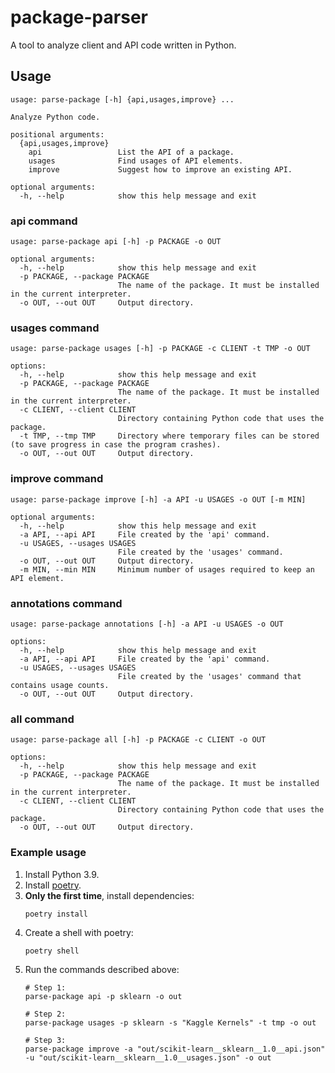 # package-parser

A tool to analyze client and API code written in Python.

## Usage

```text
usage: parse-package [-h] {api,usages,improve} ...

Analyze Python code.

positional arguments:
  {api,usages,improve}
    api                 List the API of a package.
    usages              Find usages of API elements.
    improve             Suggest how to improve an existing API.

optional arguments:
  -h, --help            show this help message and exit
```

### api command

```text
usage: parse-package api [-h] -p PACKAGE -o OUT

optional arguments:
  -h, --help            show this help message and exit
  -p PACKAGE, --package PACKAGE
                        The name of the package. It must be installed in the current interpreter.
  -o OUT, --out OUT     Output directory.
```

### usages command

```text
usage: parse-package usages [-h] -p PACKAGE -c CLIENT -t TMP -o OUT

options:
  -h, --help            show this help message and exit
  -p PACKAGE, --package PACKAGE
                        The name of the package. It must be installed in the current interpreter.
  -c CLIENT, --client CLIENT
                        Directory containing Python code that uses the package.
  -t TMP, --tmp TMP     Directory where temporary files can be stored (to save progress in case the program crashes).
  -o OUT, --out OUT     Output directory.

```

### improve command

```text
usage: parse-package improve [-h] -a API -u USAGES -o OUT [-m MIN]

optional arguments:
  -h, --help            show this help message and exit
  -a API, --api API     File created by the 'api' command.
  -u USAGES, --usages USAGES
                        File created by the 'usages' command.
  -o OUT, --out OUT     Output directory.
  -m MIN, --min MIN     Minimum number of usages required to keep an API element.
```

### annotations command

```text
usage: parse-package annotations [-h] -a API -u USAGES -o OUT

options:
  -h, --help            show this help message and exit
  -a API, --api API     File created by the 'api' command.
  -u USAGES, --usages USAGES
                        File created by the 'usages' command that contains usage counts.
  -o OUT, --out OUT     Output directory.

```

### all command

```text
usage: parse-package all [-h] -p PACKAGE -c CLIENT -o OUT

options:
  -h, --help            show this help message and exit
  -p PACKAGE, --package PACKAGE
                        The name of the package. It must be installed in the current interpreter.
  -c CLIENT, --client CLIENT
                        Directory containing Python code that uses the package.
  -o OUT, --out OUT     Output directory.

```

### Example usage

1. Install Python 3.9.
1. Install [poetry](https://python-poetry.org/docs/master/#installation).
1. **Only the first time**, install dependencies:
    ```shell
    poetry install
    ```
1. Create a shell with poetry:
    ```shell
    poetry shell
    ```
1. Run the commands described above:
    ```shell
    # Step 1:
    parse-package api -p sklearn -o out

    # Step 2:
    parse-package usages -p sklearn -s "Kaggle Kernels" -t tmp -o out

    # Step 3:
    parse-package improve -a "out/scikit-learn__sklearn__1.0__api.json" -u "out/scikit-learn__sklearn__1.0__usages.json" -o out
    ```
